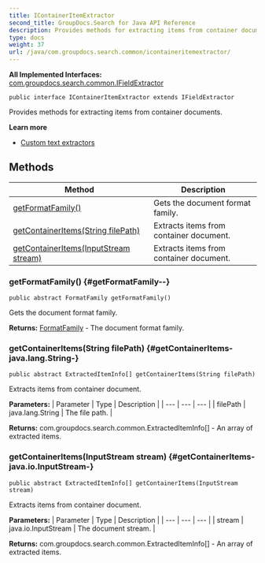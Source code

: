 ```yaml
---
title: IContainerItemExtractor
second_title: GroupDocs.Search for Java API Reference
description: Provides methods for extracting items from container documents.
type: docs
weight: 37
url: /java/com.groupdocs.search.common/icontaineritemextractor/
---
```

**All Implemented Interfaces:**
[com.groupdocs.search.common.IFieldExtractor](../../com.groupdocs.search.common/ifieldextractor)
```
public interface IContainerItemExtractor extends IFieldExtractor
```

Provides methods for extracting items from container documents.

**Learn more**

 *  [Custom text extractors][]


[Custom text extractors]: https://docs.groupdocs.com/display/searchjava/Custom+text+extractors
## Methods

| Method | Description |
| --- | --- |
| [getFormatFamily()](#getFormatFamily--) | Gets the document format family. |
| [getContainerItems(String filePath)](#getContainerItems-java.lang.String-) | Extracts items from container document. |
| [getContainerItems(InputStream stream)](#getContainerItems-java.io.InputStream-) | Extracts items from container document. |
### getFormatFamily() {#getFormatFamily--}
```
public abstract FormatFamily getFormatFamily()
```


Gets the document format family.

**Returns:**
[FormatFamily](../../com.groupdocs.search.results/formatfamily) - The document format family.
### getContainerItems(String filePath) {#getContainerItems-java.lang.String-}
```
public abstract ExtractedItemInfo[] getContainerItems(String filePath)
```


Extracts items from container document.

**Parameters:**
| Parameter | Type | Description |
| --- | --- | --- |
| filePath | java.lang.String | The file path. |

**Returns:**
com.groupdocs.search.common.ExtractedItemInfo[] - An array of extracted items.
### getContainerItems(InputStream stream) {#getContainerItems-java.io.InputStream-}
```
public abstract ExtractedItemInfo[] getContainerItems(InputStream stream)
```


Extracts items from container document.

**Parameters:**
| Parameter | Type | Description |
| --- | --- | --- |
| stream | java.io.InputStream | The document stream. |

**Returns:**
com.groupdocs.search.common.ExtractedItemInfo[] - An array of extracted items.
